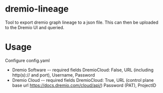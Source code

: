 # dremio-lineage
Tool to export dremio graph lineage to a json file. This can then be uploaded to the Dremio UI and queried.

# Usage
Configure config.yaml
- Dremio Software
-- required fields DremioCloud: False,  URL (including http(s):// and port), Username, Password
- Dremio Cloud
-- required fields DremioCloud: True, URL (control plane base url https://docs.dremio.com/cloud/api/) Password (PAT), ProjectID

